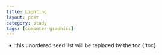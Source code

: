 ```yaml
---
title: Lighting
layout: post
category: study
tags: [computer graphics]
---
```


* this unordered seed list will be replaced by the toc
{:toc}